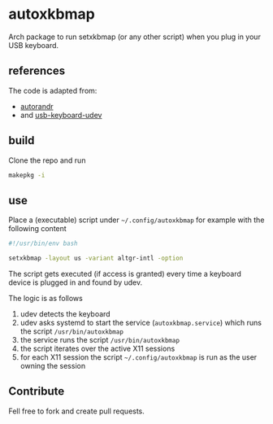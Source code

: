 # autoxkbmap

Arch package to run setxkbmap (or any other script) when you plug in your USB keyboard.

## references

The code is adapted from: 

- [autorandr](https://github.com/wertarbyte/autorandr)
- and [usb-keyboard-udev](https://github.com/moritzschaefer/usb-keyboard-udev)

## build

Clone the repo and run 

```bash
makepkg -i
```

## use

Place a (executable) script under `~/.config/autoxkbmap` for example with the following content

```bash
#!/usr/bin/env bash

setxkbmap -layout us -variant altgr-intl -option
```

The script gets executed (if access is granted) every time a keyboard device is plugged in and found by udev.

The logic is as follows

1. udev detects the keyboard
2. udev asks systemd to start the service (`autoxkbmap.service`) which runs the script `/usr/bin/autoxkbmap`
3. the service runs the script `/usr/bin/autoxkbmap`
4. the script iterates over the active X11 sessions
5. for each X11 session the script `~/.config/autoxkbmap` is run as the user owning the session

## Contribute

Fell free to fork and create pull requests.
